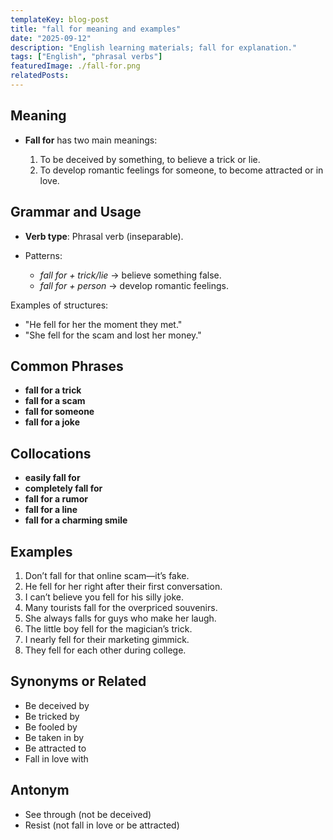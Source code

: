 ```yaml
---
templateKey: blog-post
title: "fall for meaning and examples"
date: "2025-09-12"
description: "English learning materials; fall for explanation."
tags: ["English", "phrasal verbs"]
featuredImage: ./fall-for.png
relatedPosts:
---
```


## Meaning

- **Fall for** has two main meanings:

  1. To be deceived by something, to believe a trick or lie.
  2. To develop romantic feelings for someone, to become attracted or in love.

## Grammar and Usage

- **Verb type**: Phrasal verb (inseparable).
- Patterns:

  - _fall for + trick/lie_ → believe something false.
  - _fall for + person_ → develop romantic feelings.

Examples of structures:

- "He fell for her the moment they met."
- "She fell for the scam and lost her money."

## Common Phrases

- **fall for a trick**
- **fall for a scam**
- **fall for someone**
- **fall for a joke**

## Collocations

- **easily fall for**
- **completely fall for**
- **fall for a rumor**
- **fall for a line**
- **fall for a charming smile**

## Examples

1. Don’t fall for that online scam—it’s fake.
2. He fell for her right after their first conversation.
3. I can’t believe you fell for his silly joke.
4. Many tourists fall for the overpriced souvenirs.
5. She always falls for guys who make her laugh.
6. The little boy fell for the magician’s trick.
7. I nearly fell for their marketing gimmick.
8. They fell for each other during college.

## Synonyms or Related

- Be deceived by
- Be tricked by
- Be fooled by
- Be taken in by
- Be attracted to
- Fall in love with

## Antonym

- See through (not be deceived)
- Resist (not fall in love or be attracted)
